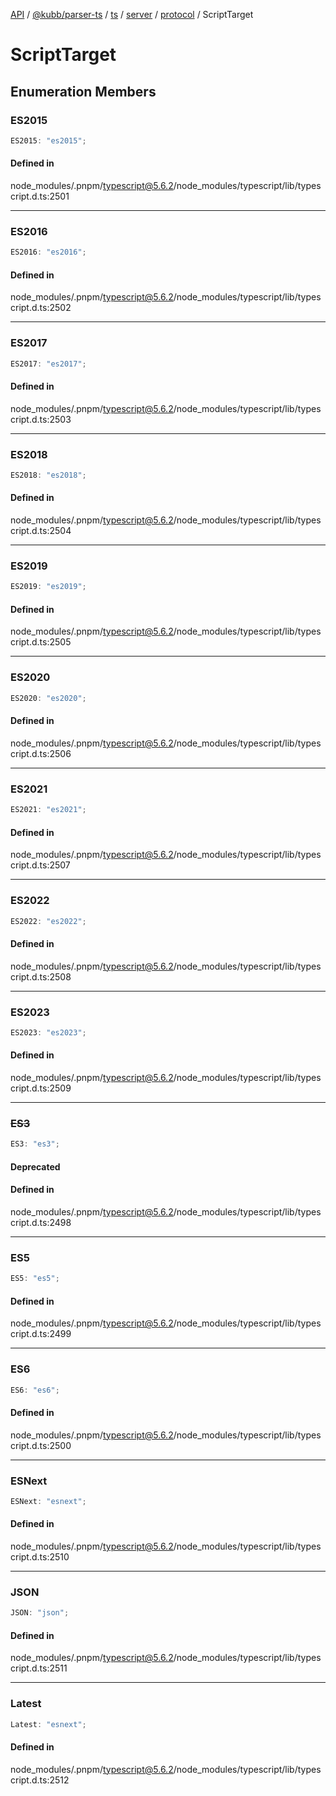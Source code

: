 [API](../../../../../../../../../packages.md) / [@kubb/parser-ts](../../../../../../../index.md) / [ts](../../../../../index.md) / [server](../../../index.md) / [protocol](../index.md) / ScriptTarget

# ScriptTarget

## Enumeration Members

### ES2015

```ts
ES2015: "es2015";
```

#### Defined in

node\_modules/.pnpm/typescript@5.6.2/node\_modules/typescript/lib/typescript.d.ts:2501

***

### ES2016

```ts
ES2016: "es2016";
```

#### Defined in

node\_modules/.pnpm/typescript@5.6.2/node\_modules/typescript/lib/typescript.d.ts:2502

***

### ES2017

```ts
ES2017: "es2017";
```

#### Defined in

node\_modules/.pnpm/typescript@5.6.2/node\_modules/typescript/lib/typescript.d.ts:2503

***

### ES2018

```ts
ES2018: "es2018";
```

#### Defined in

node\_modules/.pnpm/typescript@5.6.2/node\_modules/typescript/lib/typescript.d.ts:2504

***

### ES2019

```ts
ES2019: "es2019";
```

#### Defined in

node\_modules/.pnpm/typescript@5.6.2/node\_modules/typescript/lib/typescript.d.ts:2505

***

### ES2020

```ts
ES2020: "es2020";
```

#### Defined in

node\_modules/.pnpm/typescript@5.6.2/node\_modules/typescript/lib/typescript.d.ts:2506

***

### ES2021

```ts
ES2021: "es2021";
```

#### Defined in

node\_modules/.pnpm/typescript@5.6.2/node\_modules/typescript/lib/typescript.d.ts:2507

***

### ES2022

```ts
ES2022: "es2022";
```

#### Defined in

node\_modules/.pnpm/typescript@5.6.2/node\_modules/typescript/lib/typescript.d.ts:2508

***

### ES2023

```ts
ES2023: "es2023";
```

#### Defined in

node\_modules/.pnpm/typescript@5.6.2/node\_modules/typescript/lib/typescript.d.ts:2509

***

### ~~ES3~~

```ts
ES3: "es3";
```

#### Deprecated

#### Defined in

node\_modules/.pnpm/typescript@5.6.2/node\_modules/typescript/lib/typescript.d.ts:2498

***

### ES5

```ts
ES5: "es5";
```

#### Defined in

node\_modules/.pnpm/typescript@5.6.2/node\_modules/typescript/lib/typescript.d.ts:2499

***

### ES6

```ts
ES6: "es6";
```

#### Defined in

node\_modules/.pnpm/typescript@5.6.2/node\_modules/typescript/lib/typescript.d.ts:2500

***

### ESNext

```ts
ESNext: "esnext";
```

#### Defined in

node\_modules/.pnpm/typescript@5.6.2/node\_modules/typescript/lib/typescript.d.ts:2510

***

### JSON

```ts
JSON: "json";
```

#### Defined in

node\_modules/.pnpm/typescript@5.6.2/node\_modules/typescript/lib/typescript.d.ts:2511

***

### Latest

```ts
Latest: "esnext";
```

#### Defined in

node\_modules/.pnpm/typescript@5.6.2/node\_modules/typescript/lib/typescript.d.ts:2512
